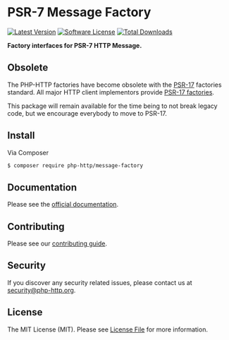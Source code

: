 # PSR-7 Message Factory

[![Latest Version](https://img.shields.io/github/release/php-http/message-factory.svg?style=flat-square)](https://github.com/php-http/message-factory/releases)
[![Software License](https://img.shields.io/badge/license-MIT-brightgreen.svg?style=flat-square)](LICENSE)
[![Total Downloads](https://img.shields.io/packagist/dt/php-http/message-factory.svg?style=flat-square)](https://packagist.org/packages/php-http/message-factory)

**Factory interfaces for PSR-7 HTTP Message.**

## Obsolete

The PHP-HTTP factories have become obsolete with the [PSR-17](https://www.php-fig.org/psr/psr-17/) factories standard.
All major HTTP client implementors provide [PSR-17 factories](https://packagist.org/packages/psr/http-factory).

This package will remain available for the time being to not break legacy code, but we encourage everybody to move to PSR-17.

## Install

Via Composer

```bash
$ composer require php-http/message-factory
```

## Documentation

Please see the [official documentation](http://docs.php-http.org/en/latest/message/message-factory.html).

## Contributing

Please see our [contributing guide](http://docs.php-http.org/en/latest/development/contributing.html).

## Security

If you discover any security related issues, please contact us at [security@php-http.org](mailto:security@php-http.org).

## License

The MIT License (MIT). Please see [License File](LICENSE) for more information.
